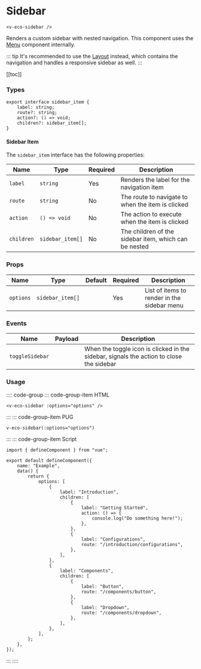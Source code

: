 # Sidebar

```html:no-line-numbers
<v-eco-sidebar />
```

Renders a custom sidebar with nested navigation. This component uses the [Menu](/components/menu.html) component internally.

::: tip
It's recommended to use the [Layout](/layout) instead, which contains the navigation and handles a responsive sidebar as well.
:::

[[toc]]

### Types

```ts:no-line-numbers
export interface sidebar_item {
	label: string;
	route?: string;
	action?: () => void;
	children?: sidebar_item[];
}
```

#### Sidebar Item

The `sidebar_item` interface has the following properties:

| Name       | Type             | Required | Description                                           |
| ---------- | ---------------- | -------- | ----------------------------------------------------- |
| `label`    | `string`         | Yes      | Renders the label for the navigation item             |
| `route`    | `string`         | No       | The route to navigate to when the item is clicked     |
| `action`   | `() => void`     | No       | The action to execute when the item is clicked        |
| `children` | `sidebar_item[]` | No       | The children of the sidebar item, which can be nested |

### Props

| Name      | Type             | Default | Required | Description                                 |
| --------- | ---------------- | ------- | -------- | ------------------------------------------- |
| `options` | `sidebar_item[]` |         | Yes      | List of items to render in the sidebar menu |

### Events

| Name            | Payload | Description                                                                             |
| --------------- | ------- | --------------------------------------------------------------------------------------- |
| `toggleSidebar` |         | When the toggle icon is clicked in the sidebar, signals the action to close the sidebar |

### Usage

:::: code-group
::: code-group-item HTML

```html:no-line-numbers
<v-eco-sidebar :options="options" />
```

:::
::: code-group-item PUG

```pug:no-line-numbers
v-eco-sidebar(:options="options")
```

:::
::: code-group-item Script

```js:no-line-numbers
import { defineComponent } from "vue";

export default defineComponent({
	name: "Example",
	data() {
		return {
			options: [
				{
                    label: "Introduction",
                    children: [
                        {
                            label: "Getting Started",
                            action: () => {
                                console.log("Do something here!");
                            },
                        },
                        {
                            label: "Configurations",
                            route: "/introduction/configurations",
                        },
                    ],
                },
                {
                    label: "Components",
                    children: [
                        {
                            label: "Button",
                            route: "/components/button",
                        },
                        {
                            label: "Dropdown",
                            route: "/components/dropdown",
                        },
                    ],
                },
			],
		};
	},
});
```

:::
::::
